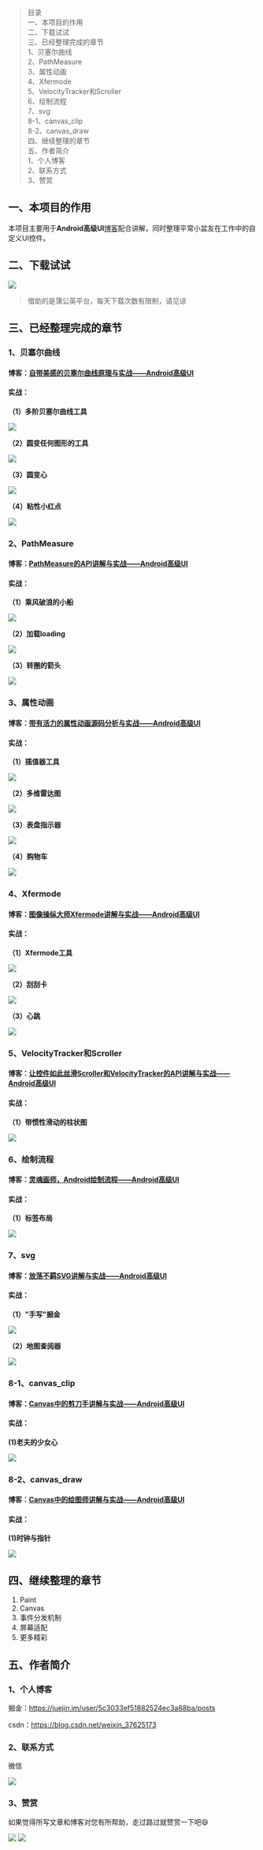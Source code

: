 >目录<br/>
>一、本项目的作用<br/>
>二、下载试试<br/>
>三、已经整理完成的章节<br/>
>1、贝塞尔曲线<br/>
>2、PathMeasure<br/>
>3、属性动画<br/>
>4、Xfermode<br/>
>5、VelocityTracker和Scroller<br/>
>6、绘制流程<br/>
>7、svg<br/>
>8-1、canvas_clip<br/>
>8-2、canvas_draw<br/>
>四、继续整理的章节<br/>
>五、作者简介<br/>
>1、个人博客<br/>
>2、联系方式<br/>
>3、赞赏

## 一、本项目的作用
本项目主要用于**Android高级UI**[博客](https://juejin.im/user/5c3033ef51882524ec3a88ba/posts)配合讲解，同时整理平常小盆友在工作中的自定义UI控件。

## 二、下载试试

![](https://github.com/zincPower/UI2018/blob/master/img/download.png)

> 借助的是蒲公英平台，每天下载次数有限制，请见谅

## 三、已经整理完成的章节

### 1、贝塞尔曲线

#### 博客：[自带美感的贝塞尔曲线原理与实战——Android高级UI](https://juejin.im/post/5c3988516fb9a049d1325c83)
#### 实战：
**（1）多阶贝塞尔曲线工具**

![](https://github.com/zincPower/UI2018/blob/master/img/code1/n_order_bezier.gif)

**（2）圆变任何图形的工具**

![](https://github.com/zincPower/UI2018/blob/master/img/code1/circle_bezier_tool_rabbit.gif)

**（3）圆变心**

![](https://github.com/zincPower/UI2018/blob/master/img/code1/circle_to_heart.gif)

**（4）粘性小红点**

![](https://github.com/zincPower/UI2018/blob/master/img/code1/bezier_stick_dot.gif)

### 2、PathMeasure

#### 博客：[PathMeasure的API讲解与实战——Android高级UI](https://juejin.im/post/5c3039356fb9a049c15f5c5b)
#### 实战：
**（1）乘风破浪的小船**

![](https://github.com/zincPower/UI2018/blob/master/img/code2/boat.gif)

**（2）加载loading**

![](https://github.com/zincPower/UI2018/blob/master/img/code2/loading_circle.gif)

**（3）转圈的箭头**

![](https://github.com/zincPower/UI2018/blob/master/img/code2/plane.gif)

### 3、属性动画

#### 博客：[带有活力的属性动画源码分析与实战——Android高级UI](https://juejin.im/post/5c595158f265da2d9710cb6e)
#### 实战：
**（1）插值器工具**

![](https://github.com/zincPower/UI2018/blob/master/img/code3/interpolator.gif)

**（2）多维雷达图**

![](https://github.com/zincPower/UI2018/blob/master/img/code3/radar.gif)

**（3）表盘指示器**

![](https://github.com/zincPower/UI2018/blob/master/img/code3/dial.gif)

**（4）购物车**

![](https://github.com/zincPower/UI2018/blob/master/img/code3/shoppingCart.gif)

### 4、Xfermode

#### 博客：[图像操纵大师Xfermode讲解与实战——Android高级UI](https://juejin.im/post/5c6c20556fb9a04a0e2dc490)
#### 实战：
**（1）Xfermode工具**

![](https://github.com/zincPower/UI2018/blob/master/img/code4/xfermode_tool.gif)

**（2）刮刮卡**

![](https://github.com/zincPower/UI2018/blob/master/img/code4/scrach_card.gif)

**（3）心跳**

![](https://github.com/zincPower/UI2018/blob/master/img/code4/ping_pong.gif)

### 5、VelocityTracker和Scroller

#### 博客：[让控件如此丝滑Scroller和VelocityTracker的API讲解与实战——Android高级UI](https://juejin.im/post/5c7f4f0351882562ed516ab6)
#### 实战：
**（1）带惯性滑动的柱状图**

![](https://github.com/zincPower/UI2018/blob/master/img/code5/bar.gif)

### 6、绘制流程

#### 博客：[灵魂画师，Android绘制流程——Android高级UI](https://juejin.im/post/5c9adb5ff265da60c76ceb1c)
#### 实战：
**（1）标签布局**

![](https://github.com/zincPower/UI2018/blob/master/img/code6/TagFlow.gif)

### 7、svg

#### 博客：[放荡不羁SVG讲解与实战——Android高级UI](https://juejin.im/post/5ca9f65e6fb9a05e472b9cab)
#### 实战：
**（1）"手写"掘金**

![](https://github.com/zincPower/UI2018/blob/master/img/code7/juejin.gif)

**（2）地图查阅器**

![](https://github.com/zincPower/UI2018/blob/master/img/code7/svgmap.gif)

### 8-1、canvas_clip

#### 博客：[Canvas中的剪刀手讲解与实战——Android高级UI](https://juejin.im/post/5cc3d0686fb9a031f4160713)
#### 实战：

**(1)老夫的少女心**

![](https://github.com/zincPower/UI2018/blob/master/img/code8_clip/heart.gif)

### 8-2、canvas_draw

#### 博客：[Canvas中的绘图师讲解与实战——Android高级UI](https://juejin.im/post/5cda4c1151882568666dfb39)
#### 实战：

**(1)时钟与指针**

![](https://github.com/zincPower/UI2018/blob/master/img/code8_draw/clock.gif)

## 四、继续整理的章节
1. Paint
2. Canvas
3. 事件分发机制
4. 屏幕适配
5. 更多精彩

## 五、作者简介
### 1、个人博客
掘金：https://juejin.im/user/5c3033ef51882524ec3a88ba/posts

csdn：https://blog.csdn.net/weixin_37625173

### 2、联系方式
微信 

![](https://github.com/zincPower/UI2018/blob/master/img/weixin.png)

### 3、赞赏
如果觉得所写文章和博客对您有所帮助，走过路过就赞赏一下吧😄

![](https://github.com/zincPower/UI2018/blob/master/img/alipay.jpg)
![](https://github.com/zincPower/UI2018/blob/master/img/wxpay.png)
